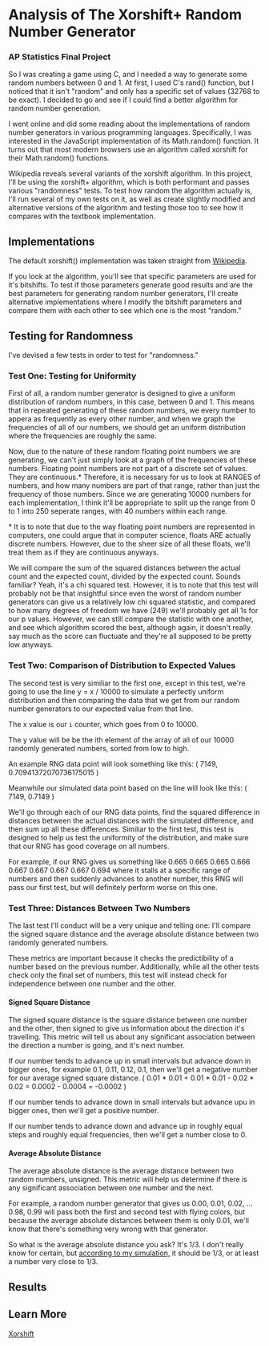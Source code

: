 # Analysis of The Xorshift+ Random Number Generator

### AP Statistics Final Project

So I was creating a game using C, and I needed a way to generate some random numbers between 0 and 1. At first, I used C's rand() function, but I noticed that it isn't "random" and only has a specific set of values (32768 to be exact). I decided to go and see if I could find a better algorithm for random number generation.

I went online and did some reading about the implementations of random number generators in various programming languages. Specifically, I was interested in the JavaScript implementation of its Math.random() function. It turns out that most modern browsers use an algorithm called xorshift for their Math.random() functions.

Wikipedia reveals several variants of the xorshift algorithm. In this project, I'll be using the xorshift+ algorithm, which is both performant and passes various "randomness" tests. To test how random the algorithm actually is, I'll run several of my own tests on it, as well as create slightly modified and alternative versions of the algorithm and testing those too to see how it compares with the textbook implementation.

## Implementations

The default xorshift() implementation was taken straight from [Wikipedia](https://en.wikipedia.org/wiki/Xorshift).

If you look at the algorithm, you'll see that specific parameters are used for it's bitshifts. To test if those parameters generate good results and are the best parameters for generating random number generators, I'll create alternative implementations where I modify the bitshift parameters and compare them with each other to see which one is the most "random."

## Testing for Randomness

I've devised a few tests in order to test for "randomness."

### Test One: Testing for Uniformity

First of all, a random number generator is designed to give a uniform distribution of random numbers, in this case, between 0 and 1. This means that in repeated generating of these random numbers, we every number to appera as frequently as every other number, and when we graph the frequencies of all of our numbers, we should get an uniform distribution where the frequencies are roughly the same.

Now, due to the nature of these random floating point numbers we are generating, we can't just simply look at a graph of the frequencies of these numbers. Floating point numbers are not part of a discrete set of values. They are continuous.* Therefore, it is necessary for us to look at RANGES of numbers, and how many numbers are part of that range, rather than just the frequency of those numbers. Since we are generating 10000 numbers for each implementation, I think it'll be appropriate to split up the range from 0 to 1 into 250 seperate ranges, with 40 numbers within each range.

\* It is to note that due to the way floating point numbers are represented in computers, one could argue that in computer science, floats ARE actually discrete numbers. However, due to the sheer size of all these floats, we'll treat them as if they are continuous anyways.

We will compare the sum of the squared distances between the actual count and the expected count, divided by the expected count. Sounds familiar? Yeah, it's a chi squared test. However, it is to note that this test will probably not be that insightful since even the worst of random number generators can give us a relatively low chi squared statistic, and compared to how many degrees of freedom we have (249) we'll probably get all 1s for our p values. However, we can still compare the statistic with one another, and see which algorithm scored the best, although again, it doesn't really say much as the score can fluctuate and they're all supposed to be pretty low anyways.

### Test Two: Comparison of Distribution to Expected Values

The second test is very similiar to the first one, except in this test, we're going to use the line y = x / 10000 to simulate a perfectly uniform distribution and then comparing the data that we get from our random number generators to our expected value from that line.

The x value is our `i` counter, which goes from 0 to 10000.

The y value will be be the ith element of the array of all of our 10000 randomly generated numbers, sorted from low to high.

An example RNG data point will look something like this: ( 7149, 0.70941372070736175015 )

Meanwhile our simulated data point based on the line will look like this: ( 7149, 0.7149 )

We'll go through each of our RNG data points, find the squared difference in distances between the actual distances with the simulated difference, and then sum up all these differences. Similiar to the first test, this test is designed to help us test the uniformity of the distribution, and make sure that our RNG has good coverage on all numbers.

For example, if our RNG gives us something like 0.665 0.665 0.665 0.666 0.667 0.667 0.667 0.667 0.694 where it stalls at a specific range of numbers and then suddenly advances to another number, this RNG will pass our first test, but will definitely perform worse on this one.

### Test Three: Distances Between Two Numbers

The last test I'll conduct will be a very unique and telling one: I'll compare the signed square distance and the average absolute distance between two randomly generated numbers.

These metrics are important because it checks the predictibility of a number based on the previous number. Additionally, while all the other tests check only the final set of numbers, this test will instead check for independence between one number and the other.

#### Signed Square Distance

The signed square distance is the square distance between one number and the other, then signed to give us information about the direction it's travelling. This metric will tell us about any significant association between the direction a number is going, and it's next number.

If our number tends to advance up in small intervals but advance down in bigger ones, for example 0.1, 0.11, 0.12, 0.1, then we'll get a negative number for our average signed square distance. ( 0.01 * 0.01 + 0.01 * 0.01 - 0.02 * 0.02 = 0.0002 - 0.0004 = -0.0002 )

If our number tends to advance down in small intervals but advance upu in bigger ones, then we'll get a positive number.

If our number tends to advance down and advance up in roughly equal steps and roughly equal frequencies, then we'll get a number close to 0.

#### Average Absolute Distance

The average absolute distance is the average distance between two random numbers, unsigned. This metric will help us determine if there is any significant association between one number and the next.

For example, a random number generator that gives us 0.00, 0.01, 0.02, ... 0.98, 0.99 will pass both the first and second test with flying colors, but because the average absolute distances between them is only 0.01, we'll know that there's something very wrong with that generator.

So what is the average absolute distance you ask? It's 1/3. I don't really know for certain, but [according to my simulation,](./avg_abs_dist.txt) it should be 1/3, or at least a number very close to 1/3.

## Results

## Learn More

[Xorshift](https://en.wikipedia.org/wiki/Xorshift)
